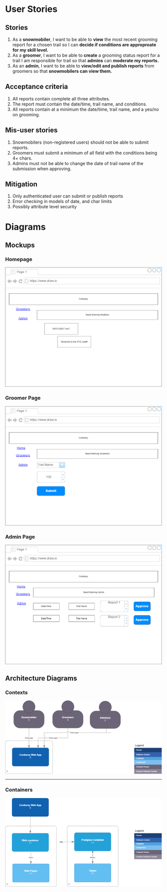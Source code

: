 # User Stories

## Stories  
1. As a **snowmobiler**, I want to be able to **view** the most recent grooming report for a chosen trail so I can **decide if conditions are approproate for my skill level.**  
2. As a **groomer**, I want to be able to **create** a grooming status report for a trail I am responsible for trail so that **admins** can **moderate my reports.**
3. As an **admin**, I want to be able to **view/edit and publish reports** from groomers so that **snowmobilers can view them.**   

## Acceptance criteria
1.  All reports contain complete all three attributes.  
2.  The report must contain the date/time, trail name, and conditions.  
3.  All reports contain at a minimum the date/time, trail name, and a yes/no on grooming.  

## Mis-user stories
1.  Snowmobilers (non-registered users) should not be able to submit reports.  
2.  Groomers must submit a minimum of all field with the conditions being 4+ chars.  
3.  Admins must not be able to change the date of trail name of the submission when approving.  

## Mitigation  
1.  Only authenticated user can submit or publish reports
2.  Error checking in models of date, and char limits
3.  Possibly attribute level security


# Diagrams  

## Mockups  
### Homepage
![Homepage](https://github.com/bartelsjoshuac/Corduroy/blob/main/docs/mockups/mockup-homepage.png)  

### Groomer Page
![Groomer Page](https://github.com/bartelsjoshuac/Corduroy/blob/main/docs/mockups/mockup-groomers.png)  

### Admin Page
![Admin Page](https://github.com/bartelsjoshuac/Corduroy/blob/main/docs/mockups/mockup-admin.png)   

## Architecture Diagrams

### Contexts
![Context](https://github.com/bartelsjoshuac/Corduroy/blob/main/docs/C4/Context-C4.png)  

---

### Containers
![Components](https://github.com/bartelsjoshuac/Corduroy/blob/main/docs/C4/containers-C4.png)  



